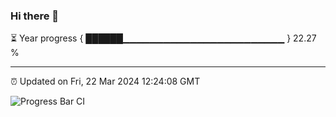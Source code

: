 ### Hi there 👋

⏳ Year progress { ██████▁▁▁▁▁▁▁▁▁▁▁▁▁▁▁▁▁▁▁▁▁▁▁▁ } 22.27 %

---

⏰ Updated on Fri, 22 Mar 2024 12:24:08 GMT

![Progress Bar CI](https://github.com/liununu/liununu/workflows/Progress%20Bar%20CI/badge.svg)
